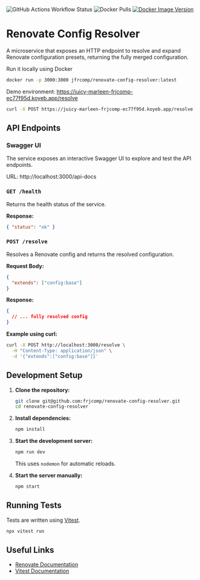 ![GitHub Actions Workflow Status](https://img.shields.io/github/actions/workflow/status/frjcomp/renovate-config-resolver/test.yml)
![Docker Pulls](https://img.shields.io/docker/pulls/jfrcomp/renovate-config-resolver.svg)
[![Docker Image Version](https://img.shields.io/docker/v/jfrcomp/renovate-config-resolver/latest)](https://hub.docker.com/r/jfrcomp/renovate-config-resolver)

# Renovate Config Resolver

A microservice that exposes an HTTP endpoint to resolve and expand Renovate configuration presets, returning the fully merged configuration.

Run it locally using Docker

```bash
docker run -p 3000:3000 jfrcomp/renovate-config-resolver:latest
```

Demo environment: https://juicy-marleen-frjcomp-ec77f95d.koyeb.app/resolve

```bash
curl -X POST https://juicy-marleen-frjcomp-ec77f95d.koyeb.app/resolve   -H "Content-Type: application/json"   -d '{"extends":["config:base"]}'
```

## API Endpoints

### Swagger UI

The service exposes an interactive Swagger UI to explore and test the API endpoints.

URL: http://localhost:3000/api-docs

### `GET /health`

Returns the health status of the service.

**Response:**

```json
{ "status": "ok" }
```

### `POST /resolve`

Resolves a Renovate config and returns the resolved configuration.

**Request Body:**

```json
{
  "extends": ["config:base"]
}
```

**Response:**

```json
{
  // ... fully resolved config
}
```

**Example using curl:**

```sh
curl -X POST http://localhost:3000/resolve \
  -H "Content-Type: application/json" \
  -d '{"extends":["config:base"]}'
```

## Development Setup

1. **Clone the repository:**

   ```sh
   git clone git@github.com:frjcomp/renovate-config-resolver.git
   cd renovate-config-resolver
   ```

2. **Install dependencies:**

   ```sh
   npm install
   ```

3. **Start the development server:**

   ```sh
   npm run dev
   ```

   This uses `nodemon` for automatic reloads.

4. **Start the server manually:**
   ```sh
   npm start
   ```

## Running Tests

Tests are written using [Vitest](https://vitest.dev/).

```sh
npx vitest run
```

## Useful Links

- [Renovate Documentation](https://docs.renovatebot.com/config-presets/)
- [Vitest Documentation](https://vitest.dev/)
